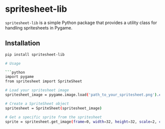# spritesheet-lib

`spritesheet-lib` is a simple Python package that provides a utility class for handling spritesheets in Pygame.

## Installation

```bash
pip install spritesheet-lib

# Usage

```python
import pygame
from spritesheet import SpriteSheet

# Load your spritesheet image
spritesheet_image = pygame.image.load('path_to_your_spritesheet.png').convert_alpha()

# Create a SpriteSheet object
spritesheet = SpriteSheet(spritesheet_image)

# Get a specific sprite from the spritesheet
sprite = spritesheet.get_image(frame=0, width=32, height=32, scale=2, colour=(0, 0, 0))
